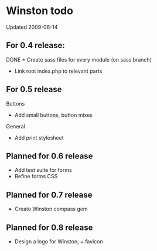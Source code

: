 Winston todo
============

Updated 2009-06-14

For 0.4 release:
----------------

DONE * Create sass files for every module (on sass branch)

* Link root index.php to relevant parts

For 0.5 release
---------------

Buttons

* Add small buttons, button mixes

General

* Add print stylesheet

Planned for 0.6 release
-----------------------

* Add test suite for forms
* Refine forms CSS

Planned for 0.7 release
-----------------------

* Create Winston compass gem

Planned for 0.8 release
-----------------------

* Design a logo for Winston, + favicon